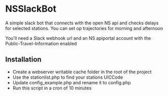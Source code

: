 # NSSlackBot
A simple slack bot that connects with the open NS api and checks delays for selected stations.
You can set op trajectories for morning and afternoon

You'll need a Slack webhook url and an NS apiportal account with the Public-Travel-Information enabled

## Installation
- Create a webserver writable cache folder in the root of the project 
- Use the stationlist.php to find your stations UICCode
- Update config_example.php and rename it to config.php 
- Run this script in a cron of 10 minutes